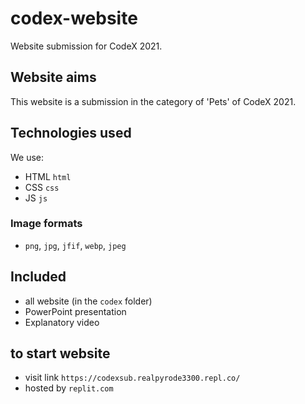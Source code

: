 # codex-website
Website submission for CodeX 2021.
## Website aims
This website is a submission in the category of 'Pets' of CodeX 2021.
## Technologies used
We use:
- HTML `html`
- CSS  `css`
- JS   `js`
### Image formats
- `png`, `jpg`, `jfif`, `webp`, `jpeg`
## Included
- all website  (in the `codex` folder)
- PowerPoint presentation
- Explanatory video
## to start website
- visit link `https://codexsub.realpyrode3300.repl.co/` 
- hosted by `replit.com` 

